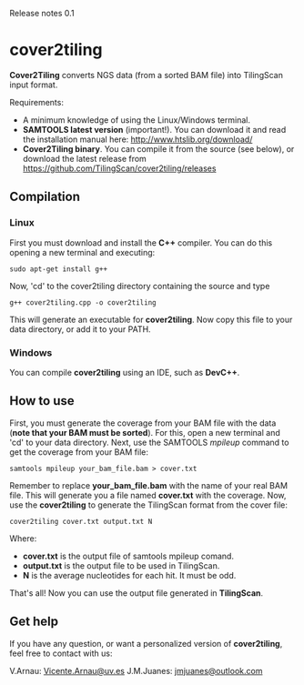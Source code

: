 Release notes 0.1

# cover2tiling

**Cover2Tiling** converts NGS data (from a sorted BAM file) into TilingScan input format.

Requirements:

- A minimum knowledge of using the Linux/Windows terminal.
- **SAMTOOLS latest version** (important!). You can download it and read the installation manual here: http://www.htslib.org/download/
- **Cover2Tiling binary**. You can compile it from the source (see below), or download the latest release from https://github.com/TilingScan/cover2tiling/releases



## Compilation

### Linux

First you must download and install the **C++** compiler. You can do this opening a new terminal and executing:
```
sudo apt-get install g++
```

Now, 'cd' to the cover2tiling directory containing the source and type 

```
g++ cover2tiling.cpp -o cover2tiling 
```

This will generate an executable for **cover2tiling**. Now copy this file to your data directory, or add it to your PATH.


### Windows

You can compile **cover2tiling** using an IDE, such as **DevC++**. 



## How to use

First, you must generate the coverage from your BAM file with the data (**note that your BAM must be sorted**). For this, open a new terminal and 'cd' to your data directory. Next, use the SAMTOOLS *mpileup* command to get the coverage from your BAM file:

```
samtools mpileup your_bam_file.bam > cover.txt
```
Remember to replace **your_bam_file.bam** with the name of your real BAM file.
This will generate you a file named **cover.txt** with the coverage. Now, use the **cover2tiling** to generate the TilingScan format from the cover file:

```
cover2tiling cover.txt output.txt N
```

Where:
- **cover.txt** is the output file of samtools mpileup comand.
- **output.txt** is the output file to be used in TilingScan.
- **N** is the average nucleotides for each hit. It must be odd.

That's all! Now you can use the output file generated in **TilingScan**.



## Get help

If you have any question, or want a personalized version of **cover2tiling**, feel free to contact with us:

V.Arnau: Vicente.Arnau@uv.es 
J.M.Juanes: jmjuanes@outlook.com 




